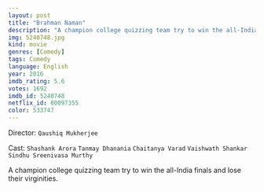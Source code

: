 ```yaml
---
layout: post
title: "Brahman Naman"
description: "A champion college quizzing team try to win the all-India finals and lose their virginities..."
img: 5240748.jpg
kind: movie
genres: [Comedy]
tags: Comedy 
language: English
year: 2016
imdb_rating: 5.6
votes: 1692
imdb_id: 5240748
netflix_id: 80097355
color: 533747
---
```

Director: `Qaushiq Mukherjee`  

Cast: `Shashank Arora` `Tanmay Dhanania` `Chaitanya Varad` `Vaishwath Shankar` `Sindhu Sreenivasa Murthy` 

A champion college quizzing team try to win the all-India finals and lose their virginities.